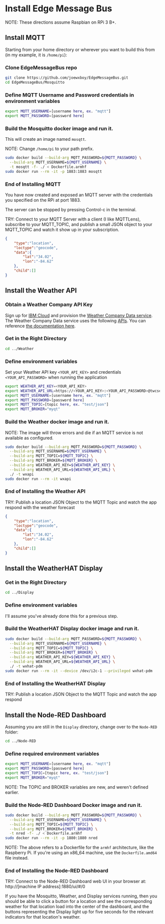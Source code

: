 # Install Edge Message Bus

NOTE: These directions assume Raspbian on RPi 3 B+.

## Install MQTT

Starting from your home directory or wherever you want to build this from (in my example, it is `/home/pi`):

### Clone EdgeMessageBus repo
``` bash
git clone https://github.com/joewxboy/EdgeMessageBus.git
cd EdgeMessageBus/Mosquitto
```

### Define MQTT Username and Password credentials in environment variables

``` bash
export MQTT_USERNAME=[username here, ex. "mqtt"]
export MQTT_PASSWORD=[password here]
```

### Build the Mosquitto docker image and run it.

This will create an image named `mosqtt`.

NOTE: Change `/home/pi` to your path prefix.

``` bash
sudo docker build --build-arg MQTT_PASSWORD=${MQTT_PASSWORD} \
  --build-arg MQTT_USERNAME=${MQTT_USERNAME} \
  -t mosqtt -f- ./ < Dockerfile.armhf
sudo docker run --rm -it -p 1883:1883 mosqtt
```

### End of Installing MQTT
 
You have now created and exposed an MQTT server with the credentials you specified on the RPi at port 1883.

The server can be stopped by pressing Control-c in the terminal.

TRY: Connect to your MQTT Server with a client (I like MQTTLens), subscribe to your MQTT_TOPIC, and publish a small JSON object to your MQTT_TOPIC and watch it show up in your subscription.

``` json
{
    "type":"location",
    "loctype":"geocode",
    "data":{
        "lat":"34.02",
        "lon":"-84.62"
    },
    "child":[]
}
```

## Install the Weather API

### Obtain a Weather Company API Key

Sign up for [IBM Cloud](https://cloud.ibm.com/login) and 
provision the [Weather Company Data service](https://cloud.ibm.com/catalog/services/weather-company-data). 
The Weather Company Data service uses the following [APIs](https://twcservice.mybluemix.net/rest-api/). 
You can reference [the documentation here](https://cloud.ibm.com/docs/services/Weather?topic=weather-insights_weather_overview).

### Get in the Right Directory

``` bash
cd ../Weather
```

### Define environment variables

Set your Weather API key `<YOUR_API_KEY>` and credentials `<YOUR_API_PASSWORD>` when running the application

``` bash
export WEATHER_API_KEY=<YOUR_API_KEY>
export WEATHER_API_URL=https://<YOUR_API_KEY>:<YOUR_API_PASSWORD>@twcservice.mybluemix.net/api/weather
export MQTT_USERNAME=[username here, ex. "mqtt"]
export MQTT_PASSWORD=[password here]
export MQTT_TOPIC=[topic here, ex. "test/json"]
export MQTT_BROKER="myqt"
```

### Build the Weather docker image and run it.

NOTE: The image will throw errors and die if an MQTT service is not available as configured.

``` bash
sudo docker build --build-arg MQTT_PASSWORD=${MQTT_PASSWORD} \
  --build-arg MQTT_USERNAME=${MQTT_USERNAME} \
  --build-arg MQTT_TOPIC=${MQTT_TOPIC} \
  --build-arg MQTT_BROKER=${MQTT_BROKER} \
  --build-arg WEATHER_API_KEY=${WEATHER_API_KEY} \
  --build-arg WEATHER_API_URL=${WEATHER_API_URL} \
  ./ -t wxapi
sudo docker run --rm -it wxapi
```

### End of Installing the Weather API

TRY: Publish a location JSON Object to the MQTT Topic and watch the app respond with the weather forecast

``` json
{
    "type":"location",
    "loctype":"geocode",
    "data":{
        "lat":"34.02",
        "lon":"-84.62"
    },
    "child":[]
}
```

## Install the WeatherHAT Display

### Get in the Right Directory

``` bash
cd ../Display
```

### Define environment variables

I'll assume you've already done this for a previous step.

### Build the WeatherHAT Display docker image and run it.

``` bash
sudo docker build --build-arg MQTT_PASSWORD=${MQTT_PASSWORD} \
  --build-arg MQTT_USERNAME=${MQTT_USERNAME} \
  --build-arg MQTT_TOPIC=${MQTT_TOPIC} \
  --build-arg MQTT_BROKER=${MQTT_BROKER} \
  --build-arg WEATHER_API_KEY=${WEATHER_API_KEY} \
  --build-arg WEATHER_API_URL=${WEATHER_API_URL} \
  ./ -t wxhat-pdm
sudo docker run --rm -it --device /dev/i2c-1 --privileged wxhat-pdm
```

### End of Installing the WeatherHAT Display

TRY: Publish a location JSON Object to the MQTT Topic and watch the app respond

## Install the Node-RED Dashboard

Assuming you are still in the `Display` directory, change over to the `Node-RED` folder:

``` bash
cd ../Node-RED
```

### Define required environment variables

``` bash
export MQTT_USERNAME=[username here, ex. "mqtt"]
export MQTT_PASSWORD=[password here]
export MQTT_TOPIC=[topic here, ex. "test/json"]
export MQTT_BROKER="myqt"
```

NOTE: The TOPIC and BROKER variables are new, and weren't defined earlier.

### Build the Node-RED Dashboard Docker image and run it.

``` bash
sudo docker build --build-arg MQTT_PASSWORD=${MQTT_PASSWORD} \
  --build-arg MQTT_USERNAME=${MQTT_USERNAME} \
  --build-arg MQTT_TOPIC=${MQTT_TOPIC} \
  --build-arg MQTT_BROKER=${MQTT_BROKER} \
  -t nred -f- ./ < Dockerfile.armhf
sudo docker run --rm -it -p 1880:1880 nred
```

NOTE: The above refers to a Dockerfile for the `armhf` architecture, like the Raspberry Pi. 
If you're using an x86_64 machine, use the `Dockerfile.amd64` file instead. 

### End of Installing the Node-RED Dashboard

TRY: Connect to the Node-RED Dashboard web UI in your browser at: 
http://[machine IP address]:1880/ui/#/0

If you have the Mosquitto, Weather, and Display services running, 
then you should be able to click a button for a location and see the 
corresponding weather for that location load into the center of the dashboard, 
and the buttons representing the Display light up for five seconds for the 
relevant indicators for that location's weather.